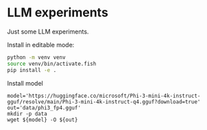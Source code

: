 
# LLM experiments

Just some LLM experiments.

Install in editable mode:

```bash
python -m venv venv
source venv/bin/activate.fish
pip install -e .
```

Install model
```
model='https://huggingface.co/microsoft/Phi-3-mini-4k-instruct-gguf/resolve/main/Phi-3-mini-4k-instruct-q4.gguf?download=true'
out='data/phi3_fp4.gguf'
mkdir -p data
wget ${model} -O ${out}
```